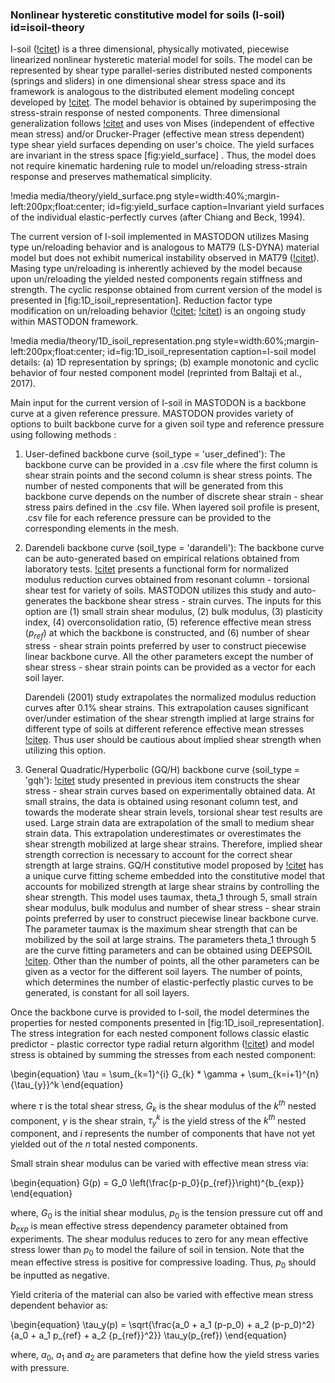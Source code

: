 ### Nonlinear hysteretic constitutive model for soils (I-soil) id=isoil-theory

I-soil ([!citet](numanoglu2017phd)) is a three dimensional, physically motivated, piecewise linearized
nonlinear hysteretic material model for soils. The model can be represented by shear type
parallel-series distributed nested components (springs and sliders) in one dimensional shear stress
space and its framework is analogous to the distributed element modeling concept developed by
[!citet](iwan1967on). The model behavior is obtained by superimposing the stress-strain response of
nested components. Three dimensional generalization follows [!citet](chiang1994anew) and uses von Mises
(independent of effective mean stress) and/or Drucker-Prager (effective mean stress dependent) type
shear yield surfaces depending on user's choice. The yield surfaces are invariant in the stress space
[fig:yield_surface] . Thus, the model does not require kinematic hardening rule to model un/reloading
stress-strain response and preserves mathematical simplicity.

!media media/theory/yield_surface.png
       style=width:40%;margin-left:200px;float:center;
       id=fig:yield_surface
       caption=Invariant yield surfaces of the individual elastic-perfectly curves
               (after Chiang and Beck, 1994).

The current version of I-soil implemented in MASTODON utilizes Masing type un/reloading behavior and
is analogous to MAT79 (LS-DYNA) material model but does not exhibit numerical instability observed in
MAT79 ([!citet](numanoglu2017conf)). Masing type un/reloading is inherently achieved by the model
because upon un/reloading the yielded nested components regain stiffness and strength. The cyclic
response obtained from current version of the model is presented in
[fig:1D_isoil_representation]. Reduction factor type modification on un/reloading behavior
([!citet](phillips2009damping); [!citet](numanoglu2017nonmasing)) is an ongoing study within MASTODON
framework.

!media media/theory/1D_isoil_representation.png
       style=width:60%;margin-left:200px;float:center;
       id=fig:1D_isoil_representation
       caption=I-soil model details: (a) 1D representation by springs; (b) example monotonic and
               cyclic behavior of four nested component model (reprinted from Baltaji et al., 2017).

Main input for the current version of I-soil in MASTODON is a backbone curve at a given reference pressure. MASTODON provides variety of options to built backbone curve for a given soil type and reference pressure using following methods :

1. User-defined backbone curve (soil\_type = 'user_defined'): The backbone curve can be provided in a
   .csv file where the first column is shear strain points and the second column is shear stress
   points. The number of nested components that will be generated from this backbone curve depends on
   the number of discrete shear strain - shear stress pairs defined in the .csv file. When layered
   soil profile is present, .csv file for each reference pressure can be provided to the
   corresponding elements in the mesh.

2. Darendeli backbone curve (soil\_type = 'darandeli'): The backbone curve can be auto-generated
   based on empirical relations obtained from laboratory tests.  [!citet](darendeli2001development)
   presents a functional form for normalized modulus reduction curves obtained from resonant column -
   torsional shear test for variety of soils. MASTODON utilizes this study and auto-generates the
   backbone shear stress - strain curves. The inputs for this option are (1) small strain shear
   modulus, (2) bulk modulus, (3) plasticity index, (4) overconsolidation ratio, (5) reference
   effective mean stress ($p_{ref}$) at which the backbone is constructed, and (6) number of shear
   stress - shear strain points preferred by user to construct piecewise linear backbone curve. All
   the other parameters except the number of shear stress - shear strain points can be provided as a
   vector for each soil layer.

   Darendeli (2001) study extrapolates the normalized modulus reduction curves after 0.1% shear
   strains. This extrapolation causes significant over/under estimation of the shear strength implied
   at large strains for different type of soils at different reference effective mean stresses
   [!citep](hashash2010recent). Thus user should be cautious about implied shear strength when
   utilizing this option.

3. General Quadratic/Hyperbolic (GQ/H) backbone curve (soil\_type = 'gqh'):
   [!citet](darendeli2001development) study presented in previous item constructs the shear stress -
   shear strain curves based on experimentally obtained data. At small strains, the data is obtained
   using resonant column test, and towards the moderate shear strain levels, torsional shear test
   results are used. Large strain data are extrapolation of the small to medium shear strain
   data. This extrapolation underestimates or overestimates the shear strength mobilized at large
   shear strains. Therefore, implied shear strength correction is necessary to account for the
   correct shear strength at large strains. GQ/H constitutive model proposed by
   [!citet](groholski2016simplified) has a unique curve fitting scheme embedded into the constitutive
   model that accounts for mobilized strength at large shear strains by controlling the shear
   strength. This model uses taumax, theta\_1 through 5, small strain shear modulus, bulk modulus and
   number of shear stress - shear strain points preferred by user to construct piecewise linear
   backbone curve. The parameter taumax is the maximum shear strength that can be mobilized by the
   soil at large strains. The parameters theta\_1 through 5 are the curve fitting parameters and can
   be obtained using DEEPSOIL [!citep](hashash2016deepsoil). Other than the number of points, all the
   other parameters can be given as a vector for the different soil layers. The number of points,
   which determines the number of elastic-perfectly plastic curves to be generated, is constant for
   all soil layers.

Once the backbone curve is provided to I-soil, the model determines the properties for nested
components presented in [fig:1D_isoil_representation]. The stress integration for each nested
component follows classic elastic predictor - plastic corrector type radial return algorithm
([!citet](simo2006computein)) and model stress is obtained by summing the stresses from each nested
component:

\begin{equation}
\tau = \sum_{k=1}^{i} G_{k} * \gamma +  \sum_{k=i+1}^{n} {\tau_{y}}^k
\end{equation}

where $\tau$ is the total shear stress, $G_{k}$ is the shear modulus of the $k^{th}$ nested
component, $\gamma$ is the shear strain, ${\tau_{y}}^k$ is the yield stress of the $k^{th}$ nested
component, and $i$ represents the number of components that have not yet yielded out of the $n$ total
nested components.

Small strain shear modulus can be varied with effective mean stress via:

\begin{equation}
 G(p) = G_0 \left(\frac{p-p_0}{p_{ref}}\right)^{b_{exp}}
\end{equation}

where, $G_0$ is the initial shear modulus, $p_0$ is the tension pressure cut off and $b_{exp}$ is
mean effective stress dependency parameter obtained from experiments. The shear modulus reduces to
zero for any mean effective stress lower than $p_0$ to model the failure of soil in tension. Note
that the mean effective stress is positive for compressive loading. Thus, $p_0$ should be inputted as
negative.

Yield criteria of the material can also be varied with effective mean stress dependent behavior as:

\begin{equation}
\tau_y(p) = \sqrt{\frac{a_0 + a_1 (p-p_0) + a_2 (p-p_0)^2}{a_0 + a_1 p_{ref} + a_2 {p_{ref}}^2}} \tau_y(p_{ref})
\end{equation}

where, $a_0$, $a_1$ and $a_2$ are parameters that define how the yield stress varies with pressure.
